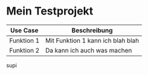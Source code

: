 # Mein Testprojekt

| Use Case | Beschreibung |
| ----------- | ---------- |
| Funktion 1 | Mit Funktion 1 kann ich blah blah |
| Funktion 2 | Da kann ich auch was machen |

supi
